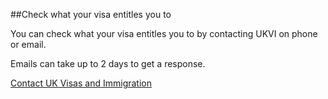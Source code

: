 ##Check what your visa entitles you to

You can check what your visa entitles you to by contacting UKVI on phone or email.

Emails can take up to 2 days to get a response.

[Contact UK Visas and Immigration](https://www.gov.uk/contact-ukvi-inside-outside-uk)

